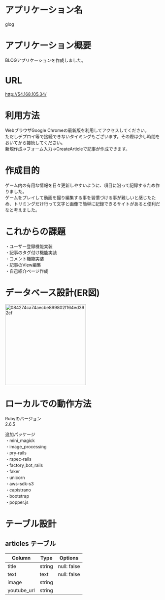 # アプリケーション名

glog  

# アプリケーション概要

BLOGアプリケーションを作成しました。  

# URL

http://54.168.105.34/

# 利用方法

WebブラウザGoogle Chromeの最新版を利用してアクセスしてください。  
ただしデプロイ等で接続できないタイミングもございます。その際は少し時間をおいてから接続してください。  
新規作成→フォーム入力→CreateArticleで記事が作成できます。  

# 作成目的

ゲーム内の有用な情報を日々更新しやすいように、項目に沿って記録するため作りました。  
ゲームをプレイして動画を撮り編集する事を習慣づける事が難しいと感じたため、トリミングだけ行って文字と画像で簡単に記録できるサイトがあると便利だなと考えました。

# これからの課題

・ユーザー登録機能実装  
・記事のタグ付け機能実装  
・コメント機能実装  
・記事のView編集  
・自己紹介ページ作成

# データベース設計(ER図)

<img width="262" alt="084274ca74aecbe899802f164ed392cf" src="https://user-images.githubusercontent.com/73812712/106860383-a7a56b00-6707-11eb-9072-6c3cb743f7bc.png">

# ローカルでの動作方法

Rubyのバージョン  
2.6.5  
  
追加パッケージ  
・mini_magick  
・image_processing  
・pry-rails  
・rspec-rails  
・factory_bot_rails  
・faker  
・unicorn  
・aws-sdk-s3  
・capistrano  
・bootstrap  
・popper.js

# テーブル設計

## articles テーブル

| Column      | Type       | Options                        |
| ----------- | ---------- | ------------------------------ |
| title       | string     | null: false                    |
| text        | text       | null: false                    |
| image       | string     |                                |
| youtube_url | string     |                                |